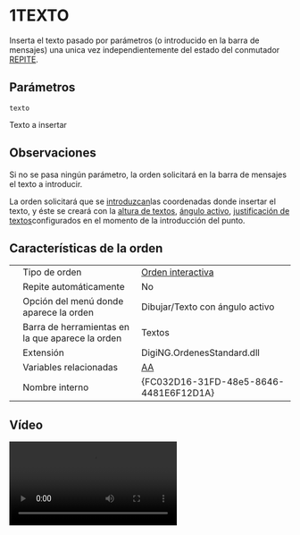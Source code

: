 # 1TEXTO

Inserta el texto pasado por parámetros \(o introducido en la barra de mensajes\) una unica vez independientemente del estado del conmutador [REPITE](/digi3d-net/referencia/ventana-de-dibujo/variables/r/repite.md).

## Parámetros

`texto`

Texto a insertar

## Observaciones

Si no se pasa ningún parámetro, la orden solicitará en la barra de mensajes el texto a introducir.

La orden solicitará que se [introduzcan](../../introduccion-de-coordenadas.md)las coordenadas donde insertar el texto, y éste se creará con la [altura de textos](../../variables/a/at.md), [ángulo activo](../../variables/a/aa.md), [justificación de textos](../../variables/j/jt.md)configurados en el momento de la introducción del punto.

## Características de la orden

|  |  |  |
| :--- | :--- | :--- |
|  | Tipo de orden | [Orden interactiva](../../../ordenes/ordenes-interactivas.md) |
|  | Repite automáticamente | No |
|  | Opción del menú donde aparece la orden | Dibujar/Texto con ángulo activo |
|  | Barra de herramientas en la que aparece la orden | Textos |
|  | Extensión | DigiNG.OrdenesStandard.dll |
|  | Variables relacionadas | [AA](/digi3d-net/referencia/ventana-de-dibujo/variables/a/aa.md) |
|  | Nombre interno | {FC032D16-31FD-48e5-8646-4481E6F12D1A} |

## Vídeo

<video controls><source src="https://digi21.blob.core.windows.net/videos-ayuda/1TEXTO.mp4" caption="" type="video/mp4"></video>

